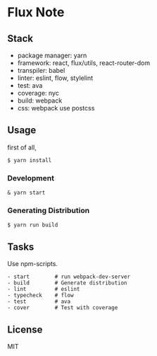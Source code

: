 # Flux Note

## Stack

- package manager: yarn
- framework: react, flux/utils, react-router-dom
- transpiler: babel
- linter: eslint, flow, stylelint
- test: ava
- coverage: nyc
- build: webpack
- css: webpack use postcss

## Usage

first of all,

```
$ yarn install
```

### Development

```
& yarn start
```

### Generating Distribution

```
$ yarn run build
```

## Tasks

Use npm-scripts.

```
- start        # run webpack-dev-server
- build        # Generate distribution
- lint         # eslint
- typecheck    # flow
- test         # ava
- cover        # Test with coverage
```

## License

MIT
